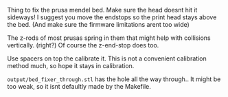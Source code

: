Thing to fix the prusa mendel bed. Make sure the head doesnt hit it sideways!
I suggest you move the endstops so the print head stays above the bed. 
(And make sure the firmware limitations arent too wide)

The z-rods of most prusas spring in them that might help with collisions
vertically. (right?) Of course the z-end-stop does too.

Use spacers on top the calibrate it. 
This is not a convenient calibration method much, so hope it stays in calibration.

`output/bed_fixer_through.stl` has the hole all the way through.. 
It might be too weak, so it isnt defaultly made by the Makefile.
